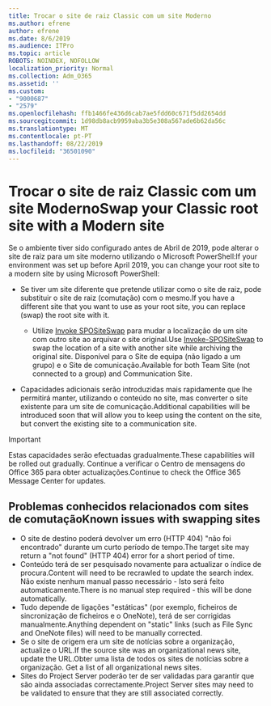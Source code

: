 ```yaml
---
title: Trocar o site de raiz Classic com um site Moderno
ms.author: efrene
author: efrene
ms.date: 8/6/2019
ms.audience: ITPro
ms.topic: article
ROBOTS: NOINDEX, NOFOLLOW
localization_priority: Normal
ms.collection: Adm_O365
ms.assetid: ''
ms.custom:
- "9000687"
- "2579"
ms.openlocfilehash: ffb1466fe436d6cab7ae5fdd60c671f5dd2654dd
ms.sourcegitcommit: 1d98db8acb9959aba3b5e308a567ade6b62da56c
ms.translationtype: MT
ms.contentlocale: pt-PT
ms.lasthandoff: 08/22/2019
ms.locfileid: "36501090"
---
```

# <a name="swap-your-classic-root-site-with-a-modern-site"></a><span data-ttu-id="f5a04-102">Trocar o site de raiz Classic com um site Moderno</span><span class="sxs-lookup"><span data-stu-id="f5a04-102">Swap your Classic root site with a Modern site</span></span>

<span data-ttu-id="f5a04-103">Se o ambiente tiver sido configurado antes de Abril de 2019, pode alterar o site de raiz para um site moderno utilizando o Microsoft PowerShell:</span><span class="sxs-lookup"><span data-stu-id="f5a04-103">If your environment was set up before April 2019, you can change your root site to a modern site by using Microsoft PowerShell:</span></span>

- <span data-ttu-id="f5a04-104">Se tiver um site diferente que pretende utilizar como o site de raiz, pode substituir o site de raiz (comutação) com o mesmo.</span><span class="sxs-lookup"><span data-stu-id="f5a04-104">If you have a different site that you want to use as your root site, you can replace (swap) the root site with it.</span></span> 
    - <span data-ttu-id="f5a04-105">Utilize [Invoke SPOSiteSwap](https://docs.microsoft.com/powershell/module/sharepoint-online/invoke-spositeswap?view=sharepoint-ps) para mudar a localização de um site com outro site ao arquivar o site original.</span><span class="sxs-lookup"><span data-stu-id="f5a04-105">Use [Invoke-SPOSiteSwap](https://docs.microsoft.com/powershell/module/sharepoint-online/invoke-spositeswap?view=sharepoint-ps) to swap the location of a site with another site while archiving the original site.</span></span> <span data-ttu-id="f5a04-106">Disponível para o Site de equipa (não ligado a um grupo) e o Site de comunicação.</span><span class="sxs-lookup"><span data-stu-id="f5a04-106">Available for both Team Site (not connected to a group) and Communication Site.</span></span> 

- <span data-ttu-id="f5a04-107">Capacidades adicionais serão introduzidas mais rapidamente que lhe permitirá manter, utilizando o conteúdo no site, mas converter o site existente para um site de comunicação.</span><span class="sxs-lookup"><span data-stu-id="f5a04-107">Additional capabilities will be introduced soon that will allow you to keep using the content on the site, but convert the existing site to a communication site.</span></span> 
>[!Important]
><span data-ttu-id="f5a04-108">Estas capacidades serão efectuadas gradualmente.</span><span class="sxs-lookup"><span data-stu-id="f5a04-108">These capabilities will be rolled out gradually.</span></span> <span data-ttu-id="f5a04-109">Continue a verificar o Centro de mensagens do Office 365 para obter actualizações.</span><span class="sxs-lookup"><span data-stu-id="f5a04-109">Continue to check the Office 365 Message Center for updates.</span></span> 

## <a name="known-issues-with-swapping-sites"></a><span data-ttu-id="f5a04-110">Problemas conhecidos relacionados com sites de comutação</span><span class="sxs-lookup"><span data-stu-id="f5a04-110">Known issues with swapping sites</span></span>

- <span data-ttu-id="f5a04-111">O site de destino poderá devolver um erro (HTTP 404) "não foi encontrado" durante um curto período de tempo.</span><span class="sxs-lookup"><span data-stu-id="f5a04-111">The target site may return a "not found" (HTTP 404) error for a short period of time.</span></span>
- <span data-ttu-id="f5a04-112">Conteúdo terá de ser pesquisado novamente para actualizar o índice de procura.</span><span class="sxs-lookup"><span data-stu-id="f5a04-112">Content will need to be recrawled to update the search index.</span></span> <span data-ttu-id="f5a04-113">Não existe nenhum manual passo necessário - Isto será feito automaticamente.</span><span class="sxs-lookup"><span data-stu-id="f5a04-113">There is no manual step required - this will be done automatically.</span></span>
- <span data-ttu-id="f5a04-114">Tudo depende de ligações "estáticas" (por exemplo, ficheiros de sincronização de ficheiros e o OneNote), terá de ser corrigidas manualmente.</span><span class="sxs-lookup"><span data-stu-id="f5a04-114">Anything dependent on "static" links (such as File Sync and OneNote files) will need to be manually corrected.</span></span>
- <span data-ttu-id="f5a04-115">Se o site de origem era um site de notícias sobre a organização, actualize o URL.</span><span class="sxs-lookup"><span data-stu-id="f5a04-115">If the source site was an organizational news site, update the URL.</span></span><span data-ttu-id="f5a04-116">Obter uma lista de todos os sites de notícias sobre a organização.</span><span class="sxs-lookup"><span data-stu-id="f5a04-116"> Get a list of all organizational news sites.</span></span>
- <span data-ttu-id="f5a04-117">Sites do Project Server poderão ter de ser validadas para garantir que são ainda associadas correctamente.</span><span class="sxs-lookup"><span data-stu-id="f5a04-117">Project Server sites may need to be validated to ensure that they are still associated correctly.</span></span>





